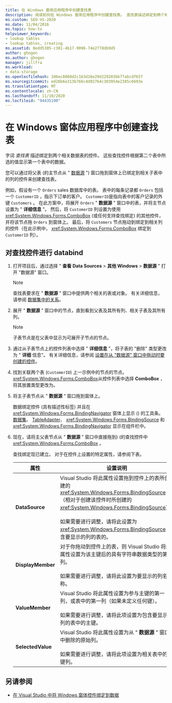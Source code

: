 ```yaml
---
title: 在 Windows 窗体应用程序中创建查找表
description: 阅读如何在 Windows 窗体应用程序中创建查找表。 查找表描述绑定到两个相关数据表的控件。
ms.custom: SEO-VS-2020
ms.date: 11/04/2016
ms.topic: how-to
helpviewer_keywords:
- lookup tables
- lookup tables, creating
ms.assetid: 0edd5385-c381-4b17-9096-74e2778db9d5
author: ghogen
ms.author: ghogen
manager: jillfra
ms.workload:
- data-storage
ms.openlocfilehash: 3d6ec8860d2c163d16e29d229203bb77abcdf65f
ms.sourcegitcommit: ed26b6e313b766c4d92764c303954e2385c6693e
ms.translationtype: MT
ms.contentlocale: zh-CN
ms.lasthandoff: 11/10/2020
ms.locfileid: "94435190"
---
```

# <a name="create-lookup-tables-in-windows-forms-applications"></a>在 Windows 窗体应用程序中创建查找表

字词 *查找表* 描述绑定到两个相关数据表的控件。 这些查找控件根据第二个表中所选的值显示第一个表中的数据。

您可以通过将父表 (的主节点从 " [数据源](add-new-data-sources.md#data-sources-window) ") 窗口拖到窗体上已绑定到相关子表中的列的控件来创建查找表。

例如，假设有一个 `Orders` sales 数据库中的表。 表中的每条记录都 `Orders` 包括一个 `CustomerID` ，指示下订单的客户。 `CustomerID`是指向表中的客户记录的外键 `Customers` 。 在此方案中，将展开 `Orders` " **数据源** " 窗口中的表，并将主节点设置为 " **详细信息** "。 然后，将 `CustomerID` 列设置为使用 <xref:System.Windows.Forms.ComboBox> (或任何支持查找绑定) 的其他控件，并将该节点拖 `Orders` 到窗体上。 最后，将 `Customers` 节点拖动到绑定到相关列的控件（在此示例中， <xref:System.Windows.Forms.ComboBox> 绑定到 `CustomerID` 列）。

## <a name="to-databind-a-lookup-control"></a>对查找控件进行 databind

1. 打开项目后，通过选择 " **查看** **Data Sources**  >  **其他 Windows**  >  **数据源** " 打开 "数据源" 窗口。

    > [!NOTE]
    > 查找表要求在 " **数据源** " 窗口中提供两个相关的表或对象。 有关详细信息，请参阅 [数据集中的关系](relationships-in-datasets.md)。

2. 展开 " **数据源** " 窗口中的节点，直到看到父表及其所有列、相关子表及其所有列。

    > [!NOTE]
    > 子表节点是在父表中显示为可展开子节点的节点。

3. 通过从子表节点上的控件列表中选择 " **详细信息** "，将子表的 "删除" 类型更改为 " **详细** 信息"。 有关详细信息，请参阅 [设置在从 "数据源" 窗口中拖动时要创建的控件](../data-tools/set-the-control-to-be-created-when-dragging-from-the-data-sources-window.md)。

4. 找到关联两个表 (`CustomerID`) 上一示例中的节点的节点。 <xref:System.Windows.Forms.ComboBox>从控件列表中选择 **ComboBox** ，将其放置类型更改为。

5. 将主子表节点从 " **数据源** " 窗口拖到窗体上。

     数据绑定控件 (具有描述性标签) 并且在 <xref:System.Windows.Forms.BindingNavigator> 窗体上显示 () 的工具条。 [数据集](../data-tools/dataset-tools-in-visual-studio.md)、 [TableAdapter](../data-tools/create-and-configure-tableadapters.md)、 <xref:System.Windows.Forms.BindingSource> 和 <xref:System.Windows.Forms.BindingNavigator> 显示在组件栏中。

6. 现在，请将主父表节点从 " **数据源** " 窗口中直接拖到)  (的查找控件中 <xref:System.Windows.Forms.ComboBox> 。

     查找绑定现已建立。 对于在控件上设置的特定属性，请参阅下表。

    |属性|设置说明|
    |--------------| - |
    |**DataSource**|Visual Studio 将此属性设置拖到控件上的表所创建的 <xref:System.Windows.Forms.BindingSource>（相对于创建该控件时所创建的 <xref:System.Windows.Forms.BindingSource>）。<br /><br /> 如果需要进行调整，请将此设置为 <xref:System.Windows.Forms.BindingSource> 包含要显示的列的表的。|
    |**DisplayMember**|对于你拖动到控件上的表，则 Visual Studio 将此属性设置为该主键后的具有字符串数据类型的第一列。<br /><br /> 如果需要进行调整，请将此设置为要显示的列名称。|
    |**ValueMember**|Visual Studio 将此属性设置为参与主键的第一列，或表中的第一列（如果未定义任何键）。<br /><br /> 如果需要进行调整，请将此项设置为包含要显示的列的表中的主键。|
    |**SelectedValue**|Visual Studio 将此属性设置为从 " **数据源** " 窗口中删除的原始列。<br /><br /> 如果需要进行调整，请将此项设置为相关表中的外键列。|

## <a name="see-also"></a>另请参阅

- [在 Visual Studio 中将 Windows 窗体控件绑定到数据](../data-tools/bind-windows-forms-controls-to-data-in-visual-studio.md)
